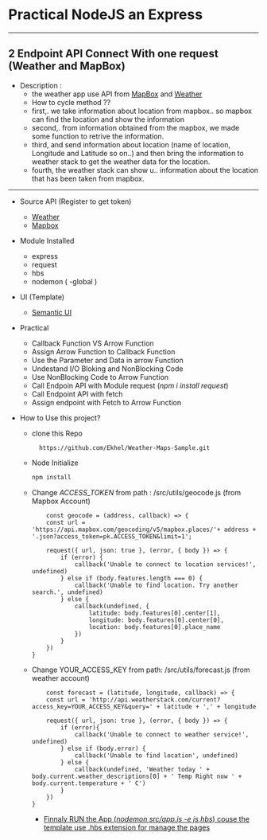 # Practical NodeJS an Express
---

## 2 Endpoint API Connect With one request (Weather and MapBox)
* Description :
  - the weather app use API from [MapBox](https://www.mapbox.com) and [Weather](https://weatherstack.com)
  - How to cycle method ??
  - first,. we take information about location from mapbox.. so mapbox can find the location and show the information
  - second,. from information obtained from the mapbox, we made some function to retrive the information.
  - third, and send information about location (name of location, Longitude and Latitude so on..) and then bring the information to weather stack to get the weather data for the location.
  - fourth, the weather stack can show u.. information about the location that has been taken from mapbox.

---

* Source API (Register to get token)
  - [Weather](https://weatherstack.com/)
  - [Mapbox](https://www.mapbox.com/)

* Module Installed
  - express
  - request
  - hbs
  - nodemon ( -global )

* UI (Template)
  - [Semantic UI](https://semantic-ui.com)

* Practical
  - Callback Function VS Arrow Function
  - Assign Arrow Function to Callback Function
  - Use the Parameter and Data in arrow Function
  - Undestand I/O Bloking and NonBlocking Code
  - Use NonBlocking Code to Arrow Function
  - Call Endpoin API with Module request (*npm i install request*)
  - Call Endpoint API with fetch 
  - Assign endpoint with Fetch to Arrow Function

* How to Use this project?
  - clone this Repo 
    ```
      https://github.com/Ekhel/Weather-Maps-Sample.git
    ```

  - Node Initialize
    ```javascript
    npm install
    ```

  - Change *ACCESS_TOKEN* from path : /src/utils/geocode.js (from Mapbox Account)
    ```JSX
        const geocode = (address, callback) => {
        const url = 'https://api.mapbox.com/geocoding/v5/mapbox.places/'+ address + '.json?access_token=pk.ACCESS_TOKEN&limit=1';

        request({ url, json: true }, (error, { body }) => {
            if (error) {
                callback('Unable to connect to location services!', undefined)
            } else if (body.features.length === 0) {
                callback('Unable to find location. Try another search.', undefined)
            } else {
                callback(undefined, {
                    latitude: body.features[0].center[1],
                    longitude: body.features[0].center[0],
                    location: body.features[0].place_name
                })
            }
        })
    }
    ```

  - Change YOUR_ACCESS_KEY from path: /src/utils/forecast.js (from weather account)
    ```JSX
        const forecast = (latitude, longitude, callback) => {
        const url = 'http://api.weatherstack.com/current?access_key=YOUR_ACCESS_KEY&query=' + latitude + ',' + longitude

        request({ url, json: true }, (error, { body }) => {
            if (error){
                callback('Unable to connect to weather service!', undefined)
            } else if (body.error) {
                callback('Unable to find location', undefined)
            } else {
                callback(undefined, 'Weather today ' + body.current.weather_descriptions[0] + ' Temp Right now ' + body.current.temperature + ' C')
            }
        })
    }
    ```

    - [Finnaly RUN the App (*nodemon src/app.js -e js,hbs*) couse the template use .hbs extension for manage the pages](https://expressjs.com/en/starter/generator.html)